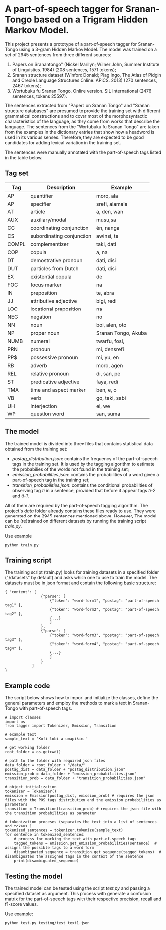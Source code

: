 # A part-of-speech tagger for Sranan-Tongo based on a Trigram Hidden Markov Model. 

This project presents a prototype of a part-of-speech tagger for Sranan-Tongo using a 3-gram Hidden Markov Model. The model was trained on a set of 2945 sentences from three different sources:

1. Papers on Sranantongo" (Nickel Marilyn; Wilner John, Summer Institute of Linguistics. 1984) (208 sentences, 1571 tokens);
2. Sranan structure dataset (Winford Donald; Plag Ingo, The Atlas of Pidgin and Creole Language Structures Online. APiCS. 2013) (270 sentences, 2467 tokens);
3. Wortubuku fu Sranan Tongo. Online version. SIL International (2476 sentences, tokens 25597).

The sentences extracted from "Papers on Sranan Tongo" and "Sranan structure databases" are presumed to provide the training set with different grammatical constructions and to cover most of the morphosyntactic characteristics of the language, as they come from works that describe the language.
The sentences from the "Wortubuku fu Sranan Tongo" are taken from the examples in the dictionary entries that show how a headword is used in its various senses. Therefore, they are expected to be good candidates for adding lexical variation in the training set.

The sentences were manually annotated with the part-of-speech tags listed in the table below.


## Tag set

Tag|Description|Example
---|-----------|-------
AP|quantifier|moro, ala
AP|specifier|srefi, alamala
AT|article|a, den, wan
AUX|auxiliary/modal|musu,sa
CC|coordinating conjunction|èn, nanga
CS|subordinating conjunction|awinsi, te
COMPL|complementizer|taki, dati
COP|copula|a, na
DT|demostrative pronoun|dati, disi
DUT|particles from Dutch|dati, disi
EX|existential copula|de
FOC|focus marker|na
IN|preposition|te, abra
JJ|attributive adjective|bigi, redi
LOC|locational preposition|na
NEG|negation|no
NN|noun|boi, alen, oto
NP|proper noun|Sranan Tongo, Akuba
NUMB|numeral|twarfu, fosi, 
PRN|pronoun|mi, densrefi
PP$|possessive pronoun|mi, yu, en
RB|adverb|moro, agen
REL|relative pronoun|di, san, pe
ST|predicative adjective|faya, redi
TMA|time and aspect marker|ben, e, o
VB|verb|go, taki, sabi
UH|interjection|ei, we
WP|question word|san, suma


## The model

The trained model is divided into three files that contains statistical data obtained from the training set:

* *postag_distribution.json*: contains the frequency of the part-of-speech tags in the training set. It is used by the tagging algorithm to estimate the probabilies of the words not found in the training set;
* *emission_probabilities.json*: contains the probabilities of a word given a part-of-speech tag in the training set;
* *transition_probabilities.json*: contains the conditional probabilities of observing tag *ti* in a sentence, provided that before it appear tags *ti-2* and *ti-1*.

All of them are required by the part-of-speech tagging algorithm. The project's *data* folder already contains these files ready to use. They were generated on the 2945 sentences mentioned above. However, The model can be (re)trained on different datasets by running the training script *train.py*.

Use example
```
python train.py

```

## Training script

The training script (train.py) looks for training datasets in a specified folder ("/datasets" by default) and asks which one to use to train the model. The datasets must be in json format and contain the following basic structure:

```
{ "content": [
                {"parse": [
                    {"token": "word-form1", "postag": "part-of-speech tag1" },
                    {"token": "word-form2", "postag": "part-of-speech tag2" },
                    {...}
                    ]
                },
                {"parse": [
                    {"token": "word-form3", "postag": "part-of-speech tag3" },
                    {"token": "word-form4", "postag": "part-of-speech tag4" },
                    {...}
                    ]
                }
            ]
}
```

## Example code

The script below shows how to import and initialize the classes, define the general parameters and employ the methods to mark a text in Sranan-Tongo with part-of-speech tags.

```
# import classes
import os
from tagger import Tokenizer, Emission, Transition

# example text
sample_text = 'Kofi lobi a umapikin.'

# get working folder
root_folder = os.getcwd()

# path to the folder with required json files
data_folder = root_folder + "/data/"
postag_dist = data_folder + "postag_distribution.json"
emission_prob = data_folder + "emission_probabilities.json"
transition_prob = data_folder + "transition_probabilities.json"

# object initialization
tokenizer = Tokenizer()
emission = Emission(postag_dist, emission_prob) # requires the json files with the POS tags distribution and the emission probabilities as parameters
transition = Transition(transition_prob) # requires the json file with the transition probabilities as parameter

# tokenization proceses (separates the text into a list of sentences and tokens )
tokenized_sentences = tokenizer.tokenize(sample_text) 
for sentence in tokenized_sentences:
    # process for marking the text with part-of-speech tags
    tagged_tokens = emission.get_emission_probabilities(sentence)  # assigns the possible tags to a word form
    disambiguated_sequence = transition.get_sequence(tagged_tokens)  # disambiguates the assigned tags in the context of the sentence
    print(disambiguated_sequence)
```


## Testing the model

The trained model can be tested using the script *test.py* and passing a specified dataset as argument. This process with generate a confusion matrix for the part-of-speech tags with their respective precision, recall and f1-score values.

Use example:

```
python test.py testing/test_text1.json

```


